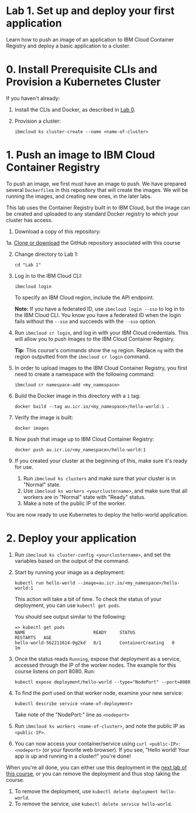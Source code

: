 # Lab 1. Set up and deploy your first application

Learn how to push an image of an application to IBM Cloud Container Registry and deploy a basic application to a cluster.

# 0. Install Prerequisite CLIs and Provision a Kubernetes Cluster

If you haven't already:
1. Install the CLIs and Docker, as described in [Lab 0](../Lab%200/README.md).
2. Provision a cluster: 

   ```ibmcloud ks cluster-create --name <name-of-cluster>```

# 1. Push an image to IBM Cloud Container Registry

To push an image, we first must have an image to push. We have
prepared several `Dockerfile`s in this repository that will create the
images. We will be running the images, and creating new ones, in the
later labs. 

This lab uses the Container Registry built in to IBM Cloud, but the
image can be created and uploaded to any standard Docker registry to
which your cluster has access.

1. Download a copy of this repository:

1a. [Clone or download](https://github.com/IBM/container-service-getting-started-wt) the GitHub repository associated with this course

2. Change directory to Lab 1: 

   ```cd "Lab 1"```

3. Log in to the IBM Cloud CLI: 

   ```ibmcloud login```
   
   To specify an IBM Cloud region, include the API endpoint. <!-- what does this mean? can we add an example? -->

   **Note:** If you have a federated ID, use `ibmcloud login --sso` to log in to the IBM Cloud CLI. You know you have a federated ID when the login fails without the `--sso` and succeeds with the `--sso` option.

4. Run `ibmcloud cr login`, and log in with your IBM Cloud credentials. This will allow you to push images to the IBM Cloud Container Registry.

   **Tip:** This course's commands show the `ng` region. Replace `ng` with the region outputted from the `ibmcloud cr login` command.

5. In order to upload images to the IBM Cloud Container Registry, you first need to create a namespace with the following command: 

   ```ibmcloud cr namespace-add <my_namespace>```
   
6. Build the Docker image in this directory with a `1` tag:

   ```docker build --tag au.icr.io/<my_namespace>/hello-world:1 .```

7. Verify the image is built: 

   ```docker images```

8. Now push that image up to IBM Cloud Container Registry: 

   ```docker push au.icr.io/<my_namespace>/hello-world:1```

9. If you created your cluster at the beginning of this, make sure it's ready for use. 
   1. Run `ibmcloud ks clusters` and make sure that your cluster is in "Normal" state.  
   2. Use `ibmcloud ks workers <yourclustername>`, and make sure that all workers are in "Normal" state with "Ready" status.
   3. Make a note of the public IP of the worker.

You are now ready to use Kubernetes to deploy the hello-world application.

# 2. Deploy your application

1. Run `ibmcloud ks cluster-config <yourclustername>`, and set the variables based on the output of the command.

2. Start by running your image as a deployment: 

   ```kubectl run hello-world --image=au.icr.io/<my_namespace>/hello-world:1```

   This action will take a bit of time. To check the status of your deployment, you can use `kubectl get pods`.

   You should see output similar to the following:
   
   ```
   => kubectl get pods
   NAME                          READY     STATUS              RESTARTS   AGE
   hello-world-562211614-0g2kd   0/1       ContainerCreating   0          1m
   ```

3. Once the status reads `Running`, expose that deployment as a service, accessed through the IP of the worker nodes.  The example for this course listens on port 8080.  Run:

   ```kubectl expose deployment/hello-world --type="NodePort" --port=8080```

4. To find the port used on that worker node, examine your new service: 

   ```kubectl describe service <name-of-deployment>```

   Take note of the "NodePort:" line as `<nodeport>`

5. Run `ibmcloud ks workers <name-of-cluster>`, and note the public IP as `<public-IP>`.

6. You can now access your container/service using `curl <public-IP>:<nodeport>` (or your favorite web browser). If you see, "Hello world! Your app is up and running in a cluster!" you're done!

When you're all done, you can either use this deployment in the [next lab of this course](../Lab%202/README.md), or you can remove the deployment and thus stop taking the course.

1. To remove the deployment, use `kubectl delete deployment hello-world`. 
2. To remove the service, use `kubectl delete service hello-world`.
